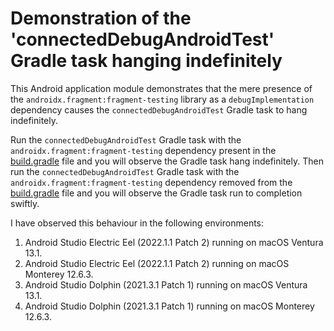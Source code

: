# Demonstration of the 'connectedDebugAndroidTest' Gradle task hanging indefinitely

This Android application module demonstrates that the mere presence of the `androidx.fragment:fragment-testing` library as a `debugImplementation` dependency
causes the `connectedDebugAndroidTest` Gradle task to hang indefinitely.

Run the `connectedDebugAndroidTest` Gradle task with the `androidx.fragment:fragment-testing` dependency present in the [build.gradle](build.gradle) file
and you will observe the Gradle task hang indefinitely.
Then run the `connectedDebugAndroidTest` Gradle task with the `androidx.fragment:fragment-testing` dependency removed from the [build.gradle](build.gradle) file
and you will observe the Gradle task run to completion swiftly.

I have observed this behaviour in the following environments:

1. Android Studio Electric Eel (2022.1.1 Patch 2) running on macOS Ventura 13.1.
2. Android Studio Electric Eel (2022.1.1 Patch 2) running on macOS Monterey 12.6.3.
3. Android Studio Dolphin (2021.3.1 Patch 1) running on macOS Ventura 13.1.
4. Android Studio Dolphin (2021.3.1 Patch 1) running on macOS Monterey 12.6.3.
